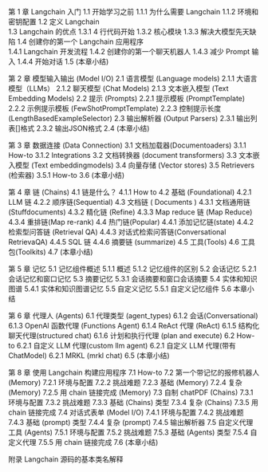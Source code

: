 第 1 章 Langchain 入门
1.1 开始学习之前
1.1.1 为什么需要 Langchain
1.1.2 环境和密钥配置
1.2 定义 Langchain	
1.3	Langchain 的优点
1.3.1 4 行代码开始
1.3.2 核心模块
1.3.3 解决大模型先天缺陷
1.4	创建你的第一个 Langchain	应用程序	
1.4.1 Langchain 开发流程
1.4.2 创建你的第一个聊天机器人
1.4.3 减少 Prompt 输入
1.4.4 开始对话
1.5 (本章小结)

第 2 章 模型输入输出 (Model I/O)
2.1 语言模型 (Language models)
2.1.1 大语言模型（LLMs）
2.1.2 聊天模型 (Chat Models)
2.1.3 文本嵌入模型 (Text Embedding Models)
2.2  提示 (Prompts)
2.2.1 提示模板 (PromptTemplate)
2.2.2 示例提示模板 (FewShotPromptTemplate)
2.2.3 控制提示长度 (LengthBasedExampleSelector)
2.3 输出解析器 (Output Parsers)
2.3.1 输出列表[]格式
2.3.2 输出JSON格式
2.4 (本章小结)

第 3 章 数据连接 (Data Connection)
3.1 文档加载器(Documentoaders)
3.1.1 How-to
3.1.2 Integrations
3.2 文档转换器 (document transformers)
3.3 文本嵌入模型 (Text embeddingmodels)
3.4 向量存储 (Vector stores)
3.5 Retrievers (检索器)
3.5.1 How-to
3.6 (本章小结)

第 4 章 链 (Chains)
4.1 链是什么？
4.1.1 How to
4.2 基础 (Foundational)
4.2.1 LLM 链
4.2.2 顺序链(Sequential)
4.3 文档链 ( Documents )
4.3.1 文档通用链 (Stuffdocuments)
4.3.2 精化链 (Refine)
4.3.3 Map reduce 链 (Map Reduce)
4.3.4 重排链(Map re-rank)
4.4 热门链(Popular)
4.4.1 添加记忆链(state)
4.4.2 检索型问答链 (Retrieval QA)
4.4.3 对话式检索问答链(Conversational RetrievaQA)
4.4.5 SQL 链
4.4.6 摘要链 (summarize)
4.5 工具(Tools)
4.6 工具包(Toolkits)
4.7 (本章小结)

第 5 章 记忆
5.1 记忆组件概述
5.1.1 概述
5.1.2 记忆组件的区别
5.2 会话记忆
5.2.1 会话记忆和窗口记忆
5.3 摘要记忆
5.3.1 会话摘要和窗口会话摘要
5.4 实体和知识图谱
5.4.1 实体和知识图谱记忆
5.5 自定义记忆
5.5.1 自定义记忆组件
5.6 本章小结


第 6 章 代理人 (Agents)
6.1 代理类型 (agent_types)
6.1.2 会话(Conversational)
6.1.3 OpenAl 函数代理 (Functions Agent)
6.1.4 ReAct 代理 (ReAct)
6.1.5 结构化聊天代理(structured chat)
6.1.6 计划和执行代理 (plan and execute)
6.2 How-to
6.2.1 自定义 LLM 代理(custom llm agent)
6.2.1 自定义 LLM 代理(带有 ChatModel)
6.2.1 MRKL (mrkl chat)
6.5 (本章小结)

第 8 章 使用 Langchain 构建应用程序
7.1 How-to
7.2 第一个带记忆的报修机器人(Memory)
7.2.1 环境与配置
7.2.2 挑战难题
7.2.3 基础 (Memory)
7.2.4 复杂 (Memory)
7.2.5 用 chain 链接完成 (Memory)
7.3 自制 chatPDF (Chains)
7.3.1 环境与配置
7.3.2 挑战难题
7.3.3 基础 (Chains) 类型
7.3.4 复杂 (Chains)
7.3.5 用 chain 链接完成
7.4 对话式表单 (Model I/O)
7.4.1 环境与配置
7.4.2 挑战难题
7.4.3 基础 (prompt) 类型
7.4.4 复杂 (prompt) 
7.4.5 输出解析器
7.5 自定义代理工具 (Agents)
7.5.1 环境与配置
7.5.2 挑战难题
7.5.3 基础 (Agents) 类型
7.5.4 自定义代理
7.5.5 用 chain 链接完成
7.6 (本章小结)

附录 Langchain 源码的基本类名解释



